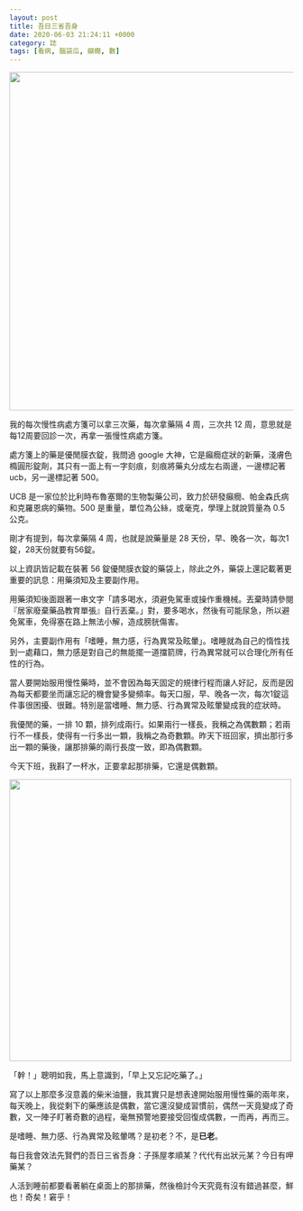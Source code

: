 ```yaml
---
layout: post
title: 吾日三省吾身
date: 2020-06-03 21:24:11 +0000
category: 誌
tags: [看病, 腦袋瓜, 癲癇, 數]
---
```


<img src="https://doltegg.github.io/blog/assets/images/2020/tab1.jpg" style="width:600px;"/>

我的每次慢性病處方箋可以拿三次藥，每次拿藥隔 4 周，三次共 12 周，意思就是每12周要回診一次，再拿一張慢性病處方箋。

處方箋上的藥是優閒膜衣錠，我問過 google 大神，它是癲癇症狀的新藥，淺膚色橢圓形錠劑，其只有一面上有一字刻痕，刻痕將藥丸分成左右兩邊，一邊標記著 ucb，另一邊標記著 500。

<!--more-->

UCB 是一家位於比利時布魯塞爾的生物製藥公司，致力於研發癲癇、帕金森氏病和克羅恩病的藥物。500 是重量，單位為公絲，或毫克，學理上就說質量為 0.5 公克。

剛才有提到，每次拿藥隔 4 周，也就是說藥量是 28 天份，早、晚各一次，每次1錠，28天份就要有56錠。

以上資訊皆記載在裝著 56 錠優閒膜衣錠的藥袋上，除此之外，藥袋上還記載著更重要的訊息：用藥須知及主要副作用。

用藥須知後面跟著一串文字「請多喝水，須避免駕車或操作重機械。丟棄時請參閱『居家廢棄藥品教育單張』自行丟棄。」對，要多喝水，然後有可能尿急，所以避免駕車，免得塞在路上無法小解，造成膀胱傷害。

另外，主要副作用有「嗜睡，無力感，行為異常及眩暈」。嗜睡就為自己的惰性找到一處藉口，無力感是對自己的無能擺一道擋箭牌，行為異常就可以合理化所有任性的行為。

當人要開始服用慢性藥時，並不會因為每天固定的規律行程而讓人好記，反而是因為每天都要坐而讓忘記的機會變多變頻率。每天口服，早、晚各一次，每次1錠這件事很困擾、很難。特別是當嗜睡、無力感、行為異常及眩暈變成我的症狀時。

我優閒的藥，一排 10 顆，排列成兩行。如果兩行一樣長，我稱之為偶數顆；若兩行不一樣長，使得有一行多出一顆，我稱之為奇數顆。昨天下班回家，擠出那行多出一顆的藥後，讓那排藥的兩行長度一致，即為偶數顆。

今天下班，我斟了一杯水，正要拿起那排藥，它還是偶數顆。

<img src="https://doltegg.github.io/blog/assets/images/2020/tab2.jpg" style="width:500px;"/>

「幹！」聰明如我，馬上意識到，「早上又忘記吃藥了。」

寫了以上那麼多沒意義的柴米油鹽，我其實只是想表達開始服用慢性藥的兩年來，每天晚上，我從剩下的藥應該是偶數，當它還沒變成習慣前，偶然一天竟變成了奇數，又一陣子盯著奇數的過程，毫無預警地要接受回復成偶數，一而再，再而三。

是嗜睡、無力感、行為異常及眩暈嗎？是初老？不，是**已老**。

每日我會效法先賢們的吾日三省吾身：子孫屋孝順某？代代有出狀元某？今日有呷藥某？

人活到睡前都要看著躺在桌面上的那排藥，然後檢討今天究竟有沒有錯過甚麼，鮮也！奇矣！窘乎！
